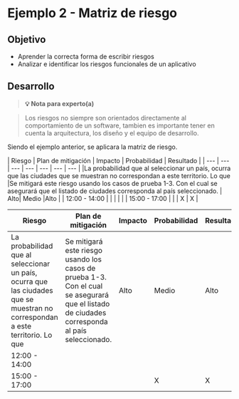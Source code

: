 # Ejemplo 2 - Matriz de riesgo

## Objetivo

* Aprender la correcta forma de escribir riesgos
* Analizar e identificar los riesgos funcionales de un aplicativo

## Desarrollo

>**💡 Nota para experto(a)**

> Los riesgos no siempre son orientados directamente al comportamiento de un software, tambien es importante tener en cuenta la arquitectura, los diseño y el equipo de desarrollo.

Siendo el ejemplo anterior, se aplicara la matriz de riesgo.

| Riesgo | Plan de mitigación | Impacto | Probabilidad | Resultado |
| --- | --- | --- | --- | --- | --- | --- |
|La probabilidad que al seleccionar un país, ocurra que las ciudades que se muestran no correspondan a este territorio. Lo que  |Se mitigará este riesgo usando los casos de prueba 1-3. Con el cual se asegurará que el listado de ciudades corresponda al país seleccionado.  |  Alto| Medio |Alto  | 
| 12:00 - 14:00 |  |  |  |  | 
| 15:00 - 17:00 |  |  | X | X |



| Riesgo | Plan de mitigación | Impacto | Probabilidad | Resultado |
| --- | --- | --- | --- | --- |
|La probabilidad que al seleccionar un país, ocurra que las ciudades que se muestran no correspondan a este territorio. Lo que  |Se mitigará este riesgo usando los casos de prueba 1-3. Con el cual se asegurará que el listado de ciudades corresponda al país seleccionado.  |  Alto| Medio |Alto  | 
| 12:00 - 14:00 |  |  |  |  | 
| 15:00 - 17:00 |  |  | X | X |
